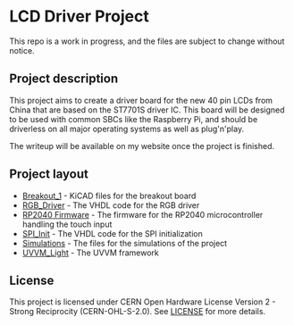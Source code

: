 # LCD Driver Project

This repo is a work in progress, and the files are subject to change without notice.

## Project description
This project aims to create a driver board for the new 40 pin LCDs from China that are based on the ST7701S driver IC. This board will be designed to be used with common SBCs like the Raspberry Pi, and should be driverless on all major operating systems as well as plug'n'play.

The writeup will be available on my website once the project is finished.

## Project layout
- [Breakout_1](Breakout_1) - KiCAD files for the breakout board
- [RGB_Driver](RGB_Driver) - The VHDL code for the RGB driver
- [RP2040 Firmware](RP2040%20Firmware) - The firmware for the RP2040 microcontroller handling the touch input
- [SPI_Init](SPI_Init) - The VHDL code for the SPI initialization
- [Simulations](Simulations) - The files for the simulations of the project
- [UVVM_Light](UVVM_Light) - The UVVM framework

## License
This project is licensed under CERN Open Hardware License Version 2 - Strong Reciprocity (CERN-OHL-S-2.0). See [LICENSE](LICENSE) for more details.